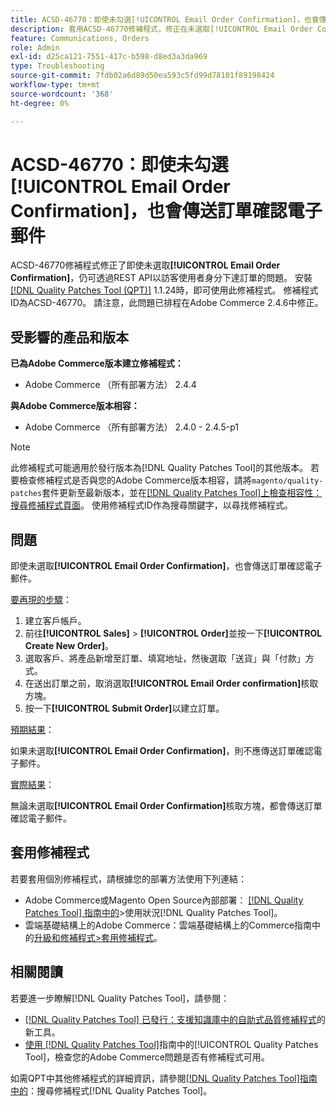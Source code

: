 ```yaml
---
title: ACSD-46770：即使未勾選[!UICONTROL Email Order Confirmation]，也會傳送訂單確認電子郵件
description: 套用ACSD-46770修補程式，修正在未選取[!UICONTROL Email Order Confirmation]時仍傳送訂單確認電子郵件的Adobe Commerce問題。
feature: Communications, Orders
role: Admin
exl-id: d25ca121-7551-417c-b598-d8ed3a3da969
type: Troubleshooting
source-git-commit: 7fdb02a6d89d50ea593c5fd99d78101f89198424
workflow-type: tm+mt
source-wordcount: '368'
ht-degree: 0%

---
```


# ACSD-46770：即使未勾選&#x200B;**[!UICONTROL Email Order Confirmation]**，也會傳送訂單確認電子郵件

ACSD-46770修補程式修正了即使未選取&#x200B;**[!UICONTROL Email Order Confirmation]**，仍可透過REST API以訪客使用者身分下達訂單的問題。 安裝[[!DNL Quality Patches Tool (QPT)]](https://experienceleague.adobe.com/zh-hant/docs/commerce-operations/tools/quality-patches-tool/quality-patches-tool-to-self-serve-quality-patches) 1.1.24時，即可使用此修補程式。 修補程式ID為ACSD-46770。 請注意，此問題已排程在Adobe Commerce 2.4.6中修正。

## 受影響的產品和版本

**已為Adobe Commerce版本建立修補程式：**

* Adobe Commerce （所有部署方法） 2.4.4

**與Adobe Commerce版本相容：**

* Adobe Commerce （所有部署方法） 2.4.0 - 2.4.5-p1

>[!NOTE]
>
>此修補程式可能適用於發行版本為[!DNL Quality Patches Tool]的其他版本。 若要檢查修補程式是否與您的Adobe Commerce版本相容，請將`magento/quality-patches`套件更新至最新版本，並在[[!DNL Quality Patches Tool]上檢查相容性：搜尋修補程式頁面](https://experienceleague.adobe.com/tools/commerce-quality-patches/index.html?lang=zh-Hant)。 使用修補程式ID作為搜尋關鍵字，以尋找修補程式。

## 問題

即使未選取&#x200B;**[!UICONTROL Email Order Confirmation]**，也會傳送訂單確認電子郵件。

<u>要再現的步驟</u>：

1. 建立客戶帳戶。
1. 前往&#x200B;**[!UICONTROL Sales]** > **[!UICONTROL Order]**&#x200B;並按一下&#x200B;**[!UICONTROL Create New Order]**。
1. 選取客戶、將產品新增至訂單、填寫地址，然後選取「送貨」與「付款」方式。
1. 在送出訂單之前，取消選取&#x200B;**[!UICONTROL Email Order confirmation]**&#x200B;核取方塊。
1. 按一下&#x200B;**[!UICONTROL Submit Order]**&#x200B;以建立訂單。

<u>預期結果</u>：

如果未選取&#x200B;**[!UICONTROL Email Order Confirmation]**，則不應傳送訂單確認電子郵件。

<u>實際結果</u>：

無論未選取&#x200B;**[!UICONTROL Email Order Confirmation]**&#x200B;核取方塊，都會傳送訂單確認電子郵件。

## 套用修補程式

若要套用個別修補程式，請根據您的部署方法使用下列連結：

* Adobe Commerce或Magento Open Source內部部署： [[!DNL Quality Patches Tool] 指南中的](/help/tools/quality-patches-tool/usage.md)>使用狀況[!DNL Quality Patches Tool]。
* 雲端基礎結構上的Adobe Commerce：雲端基礎結構上的Commerce指南中的[升級和修補程式>套用修補程式](https://experienceleague.adobe.com/docs/commerce-cloud-service/user-guide/develop/upgrade/apply-patches.html?lang=zh-Hant)。

## 相關閱讀

若要進一步瞭解[!DNL Quality Patches Tool]，請參閱：

* [[!DNL Quality Patches Tool] 已發行：支援知識庫中的自助式品質修補程式](https://experienceleague.adobe.com/zh-hant/docs/commerce-operations/tools/quality-patches-tool/quality-patches-tool-to-self-serve-quality-patches)的新工具。
* [使用 [!DNL Quality Patches Tool]](/help/tools/quality-patches-tool/patches-available-in-qpt/check-patch-for-magento-issue-with-magento-quality-patches.md)指南中的[!UICONTROL Quality Patches Tool]，檢查您的Adobe Commerce問題是否有修補程式可用。


如需QPT中其他修補程式的詳細資訊，請參閱[[!DNL Quality Patches Tool]指南中的](https://experienceleague.adobe.com/tools/commerce-quality-patches/index.html?lang=zh-Hant)：搜尋修補程式[!DNL Quality Patches Tool]。
